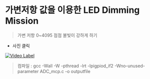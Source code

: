 # 가변저항 값을 이용한 LED Dimming Mission

> 가변 저항 0~4095 점점 불빛이 강하게 하기

* 사진 클릭

[![Video Label](http://img.youtube.com/vi/e_qgJq53qBs/0.jpg)](https://youtu.be/e_qgJq53qBs)

> 컴파일 : gcc -Wall -W -pthread -lrt -lpigpiod_if2 -Wno-unused-parameter ADC_mcp.c -o outputfile
